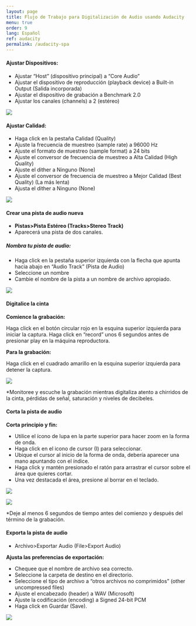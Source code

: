 ```yaml
---
layout: page
title: Flujo de Trabajo para Digitalización de Audio usando Audacity
menu: true
order: 9
lang: Español
ref: audacity
permalink: /audacity-spa
---
```


#### Ajustar Dispositivos:

* Ajustar “Host” (dispositivo principal) a “Core Audio”
* Ajustar el dispositivo de reproducción (playback device) a Built-in
Output (Salida incorporada)
* Ajustar el dispositivo de grabación a Benchmark 2.0
* Ajustar los canales (channels) a 2 (estéreo)

![](../assets/img/audacity/image1.png)

#### Ajustar Calidad:

* Haga click en la pestaña Calidad (Quality)
* Ajuste la frecuencia de muestreo (sample rate) a 96000 Hz
* Ajuste el formato de muestreo (sample format) a 24 bits
* Ajuste el conversor de frecuencia de muestreo a Alta Calidad (High
Quality)
* Ajuste el dither a Ninguno (None)
* Ajuste el conversor de frecuencia de muestreo a Mejor Calidad (Best
Quality) (La más lenta)
* Ajusta el dither a Ninguno (None)

![](../assets/img/audacity/image2.png)

#### Crear una pista de audio nueva

* **Pistas&gt;Pista Estéreo (Tracks&gt;Stereo Track)**
* Aparecerá una pista de dos canales.

##### Nombra tu pista de audio:

* Haga click en la pestaña superior izquierda con la flecha que apunta
hacia abajo en “Audio Track” (Pista de Audio)
* Seleccione un nombre
* Cambie el nombre de la pista a un nombre de archivo apropiado.

![](../assets/img/audacity/image3.png)

#### Digitalice la cinta

**Comience la grabación:**

Haga click en el botón circular rojo en la esquina superior izquierda
para iniciar la captura. Haga click en “record” unos 6 segundos antes de
presionar play en la máquina reproductora.

**Para la grabación:**

Haga click en el cuadrado amarillo en la esquina superior izquierda para
detener la captura.

![](../assets/img/audacity/image4.png)

\*Monitoree y escuche la grabación mientras digitaliza atento a
chirridos de la cinta, pérdidas de señal, saturación y niveles de
decibeles.

#### Corta la pista de audio

**Corta principio y fin:**

* Utilice el ícono de lupa en la parte superior para hacer zoom en la
forma de onda.
* Haga click en el icono de cursor (I) para seleccionar.
* Ubique el cursor al inicio de la forma de onda, debería aparecer una
mano apuntando con el índice.
* Haga click y mantén presionado el ratón para arrastrar el cursor sobre
el área que quieres cortar.
* Una vez destacada el área, presione al borrar en el teclado.

![](../assets/img/audacity/image5.png)

![](../assets/img/audacity/image6.png)

\*Deje al menos 6 segundos de tiempo antes del comienzo y después del
término de la grabación.

#### Exporta la pista de audio

* Archivo&gt;Exportar Audio (File&gt;Export Audio)

**Ajusta las preferencias de exportación:**

* Chequee que el nombre de archivo sea correcto.
* Seleccione la carpeta de destino en el directorio.
* Seleccione el tipo de archivo a “otros archivos no comprimidos” (other
uncompressed files)
* Ajuste el encabezado (header) a WAV (Microsoft)
* Ajuste la codificación (encoding) a Signed 24-bit PCM
* Haga click en Guardar (Save).

![](../assets/img/audacity/image7.png)
